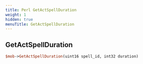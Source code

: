 ```yaml
---
title: Perl GetActSpellDuration
weight: 1
hidden: true
menuTitle: GetActSpellDuration
---
```

## GetActSpellDuration
```perl
$mob->GetActSpellDuration(uint16 spell_id, int32 duration)
```